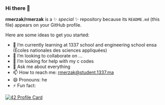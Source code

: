 ### Hi there 👋


**rmerzak/rmerzak** is a ✨ _special_ ✨ repository because its `README.md` (this file) appears on your GitHub profile.

Here are some ideas to get you started:

- 🌱 I’m currently learning at 1337 school and engineering school ensa (Écoles nationales des sciences appliquées)
- 👯 I’m looking to collaborate on ...
- 🤔 I’m looking for help with my c codes
- 💬 Ask me about everything
- 📫 How to reach me: rmerzak@student.1337.ma
- 😄 Pronouns: he
- ⚡ Fun fact: 


[![42 Profile Card](https://1337-readme.vercel.app/api/profile?cursus=42cursus&dark=true&login=rmerzak)](https://github.com/mohouyizme/1337-readme)
